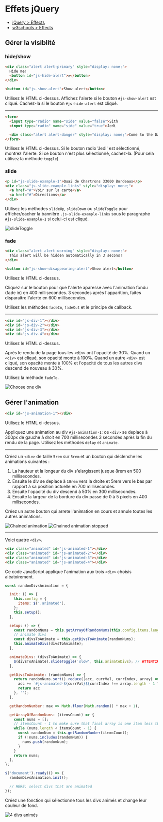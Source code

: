 # Effets jQuery

+ [jQuery > Effects](https://api.jquery.com/category/effects/)
+ [w3schools > Effects](https://www.w3schools.com/jquery/jquery_ref_effects.asp)

## Gérer la visiblité

### hide/show
```html
<div class="alert alert-primary" style="display: none;">
  Hide me!
  <button id="js-hide-alert">✕</button>
</div>

<button id="js-show-alert">Show alert</button>
```
Utilisez le HTML ci-dessus.
Affichez l'alerte si le bouton `#js-show-alert` est cliqué. Cachez-la si le bouton `#js-hide-alert` est cliqué.

---

```html
<form>
  <input type="radio" name="side" value="false">Sith
  <input type="radio" name="side" value="true">Jedi

  <div class="alert alert-danger" style="display: none;">Come to the Dark Side</div>
</form>
```
Utilisez le HTML ci-dessus.
Si le bouton radio 'Jedi' est sélectionné, montrez l'alerte. Si ce bouton n'est plus sélectionné, cachez-la.
(Pour cela utilisez la méthode `toggle`)

### slide

```html
<p id="js-slide-example-1">Quai de Chartrons 33000 Bordeaux</p>
<div class="js-slide-example-links" style="display: none;">
  <a href="#">Voir sur la carte</a>
  <a href="#">Directions</a>
</div>
```

Utilisez les méthodes `slideUp`, `slideDown` ou `slideToggle` pour afficher/cacher la bannière `.js-slide-example-links` sous le paragraphe `#js-slide-example-1` si celui-ci est cliqué.

![slideToggle](https://i.ibb.co/T43qPQt/slide-toggle.gif)

### fade

```html
<div class="alert alert-warning" style="display: none;">
  This alert will be hidden automatically in 3 secons!
</div>

<button id="js-show-disappearing-alert">Show alert</button>
```
Utilisez le HTML ci-dessus.

Cliquez sur le bouton pour que l'alerte aparesse avec l'animation fondu (fade in) en 400 millisecondes. 3 secondes après l'apparition, faites disparaître l'alerte en 600 millisecondes.

Utilisez les méthodes `fadeIn`, `fadeOut` et le principe de callback.

---

```html
<div id="js-div-1"></div>
<div id="js-div-2"></div>
<div id="js-div-3"></div>
<div id="js-div-4"></div>
```

Utilisez le HTML ci-dessus.

Après le rendu de la page tous les `<div>` ont l'opacité de 30%. Quand un `<div>` est cliqué, son opacité monte à 100%. Quand un autre `<div>` est cliqué, son opacité monte à 100% et l'opacité de tous les autres divs descend de nouveau à 30%.

Utilisez la méthode `fadeTo`.

![Choose one div](https://i.ibb.co/NYhBZV1/choose-one-div.gif)


## Gérer l'animation

```html
<div id="js-animation-1"></div>
```

Utilisez le HTML ci-dessus.

Appliquez une animation au div `#js-animation-1`: ce `<div>` se deplace à 300px de gauche à droit en 700 millisecondes 3 secondes après la fin du rendu de la page. Utilisez les méthodes `delay` et `animate`.

---

Créez un `<div>` de taille `5rem` sur `5rem` et un bouton qui déclenche les animations suivantes :
1. La hauteur et la longeur du div s'elargissent jusque 8rem en 500 millisecondes.
2. Ensuite le div se deplace à `10rem` vers la droite et 5rem vers le bas par rapport à sa position actuelle en 700 millisecondes.
3. Ensuite l'opacité du div descend à 50% en 300 millisecondes.
4. Ensuite la largeur de la bordure du div passe de 0 à 5 pixels en 400 milisecondes.

Créez un autre bouton qui arrete l'animation en cours et annule toutes les autres animations.

![Chained animation](https://i.ibb.co/Rj0GwhQ/chained-animation.gif) ![Chained animation stopped](https://i.ibb.co/XkGQ0s3/chained-animation-stopped.gif)


---

Voici quatre `<div>`.

```html
<div class="animated" id="js-animated-1"></div>
<div class="animated" id="js-animated-2"></div>
<div class="animated" id="js-animated-3"></div>
<div class="animated" id="js-animated-4"></div>
```

Ce code JavaScript applique l'animation aux trois `<div>` choisis aléatoirement.

```js
const randomDivsAnimation = {

  init: () => {
    this.config = {
      items: $('.animated'),
    };
    this.setup();
  },

  setup: () => {
    const randomNums = this.getArrayOfRandomNums(this.config.items.length);
    // animate divs
    const divsToAnimate = this.getDivsToAnimate(randomNums);
    this.animateDivs(divsToAnimate);
  },

  animateDivs: (divsToAnimate) => {
    $(divsToAnimate).slideToggle('slow', this.animateDivs); // ATTENTION: recursion here
  },

  getDivsToAnimate: (randomNums) => {
    return randomNums.sort().reduce((acc, currVal, currIndex, array) => {
      acc += `#js-animated-${currVal}${currIndex !== array.length - 1 ? ',' : ''}`;
      return acc 
    }, '');
  },

  getRandomNumber: max => Math.floor(Math.random() * max + 1),

  getArrayOfRandomNums: (itemsCount) => {
    const nums = [];
    // itemsCount - 1 to make sure that final array is one item less than all of the divs in HTML
    while (nums.length < itemsCount - 1) {
      const randomNum = this.getRandomNumber(itemsCount);
      if (!nums.includes(randomNum)) {
        nums.push(randomNum);
      }
    }
    return nums;
  },
};

$('document').ready(() => {
  randomDivsAnimation.init();

  // HERE: select divs that are animated
});
```

Créez une fonction qui sélectionne tous les divs animés et change leur couleur de fond.

![4 divs animés](https://i.ibb.co/fnHPWLH/4-animated-divs.gif)